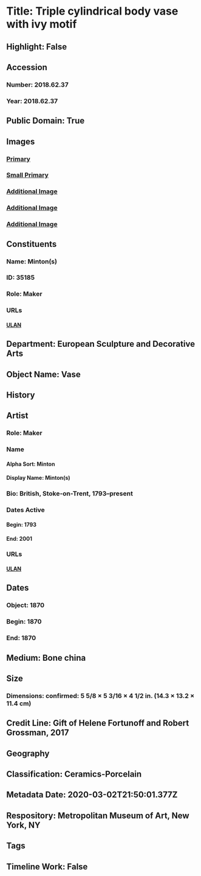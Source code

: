 # Title: Triple cylindrical body vase with ivy motif
## Highlight: False
## Accession
### Number: 2018.62.37
### Year: 2018.62.37
## Public Domain: True
## Images
### [Primary](https://images.metmuseum.org/CRDImages/es/original/DP-16489-073.jpg)
### [Small Primary](https://images.metmuseum.org/CRDImages/es/web-large/DP-16489-073.jpg)
### [Additional Image](https://images.metmuseum.org/CRDImages/es/original/DP-16489-074.jpg)
### [Additional Image](https://images.metmuseum.org/CRDImages/es/original/DP-16489-428.jpg)
### [Additional Image](https://images.metmuseum.org/CRDImages/es/original/LC-2018_62_37-002.jpg)
## Constituents
### Name: Minton(s)
### ID: 35185
### Role: Maker
### URLs
#### [ULAN](http://vocab.getty.edu/page/ulan/500276237)
## Department: European Sculpture and Decorative Arts
## Object Name: Vase
## History
## Artist
### Role: Maker
### Name
#### Alpha Sort: Minton
#### Display Name: Minton(s)
### Bio: British, Stoke-on-Trent, 1793–present
### Dates Active
#### Begin: 1793
#### End: 2001
### URLs
#### [ULAN](http://vocab.getty.edu/page/ulan/500276237)
## Dates
### Object: 1870
### Begin: 1870
### End: 1870
## Medium: Bone china
## Size
### Dimensions: confirmed: 5 5/8 × 5 3/16 × 4 1/2 in. (14.3 × 13.2 × 11.4 cm)
## Credit Line: Gift of Helene Fortunoff and Robert Grossman, 2017
## Geography
## Classification: Ceramics-Porcelain
## Metadata Date: 2020-03-02T21:50:01.377Z
## Respository: Metropolitan Museum of Art, New York, NY
## Tags
## Timeline Work: False